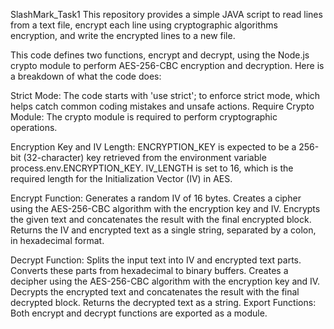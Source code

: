 SlashMark_Task1
This repository provides a simple JAVA script to read lines from a text file, encrypt each line using cryptographic algorithms encryption, and write the encrypted lines to a new file.

This code defines two functions, encrypt and decrypt, using the Node.js crypto module to perform AES-256-CBC encryption and decryption. Here is a breakdown of what the code does:

Strict Mode:
The code starts with 'use strict'; to enforce strict mode, which helps catch common coding mistakes and unsafe actions. Require Crypto Module: The crypto module is required to perform cryptographic operations.

Encryption Key and IV Length:
ENCRYPTION_KEY is expected to be a 256-bit (32-character) key retrieved from the environment variable process.env.ENCRYPTION_KEY. IV_LENGTH is set to 16, which is the required length for the Initialization Vector (IV) in AES.

Encrypt Function:
Generates a random IV of 16 bytes. Creates a cipher using the AES-256-CBC algorithm with the encryption key and IV. Encrypts the given text and concatenates the result with the final encrypted block. Returns the IV and encrypted text as a single string, separated by a colon, in hexadecimal format.

Decrypt Function:
Splits the input text into IV and encrypted text parts. Converts these parts from hexadecimal to binary buffers. Creates a decipher using the AES-256-CBC algorithm with the encryption key and IV. Decrypts the encrypted text and concatenates the result with the final decrypted block. Returns the decrypted text as a string. Export Functions: Both encrypt and decrypt functions are exported as a module.
